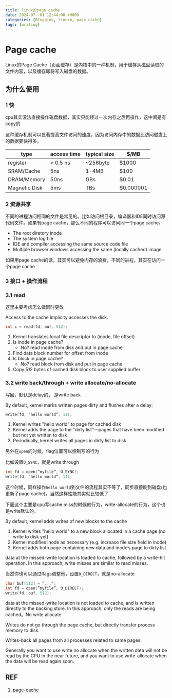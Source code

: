 ```yaml
---
title: linux的page cache
date: 2024-07--01 12:44:00 +0800
categories: [Blogging, linuxm, page cache]
tags: [writing]
---
```


# Page cache

Linux的Page Cache（页面缓存）是内核中的一种机制，用于缓存从磁盘读取的文件内容，以及缓存即将写入磁盘的数据。

## 为什么使用

### 1 快

cpu其实没法直接操作磁盘数据，其实只能经过一次内存之后再操作，这中间是有copy的

这种缓存机制可以显著提高文件访问的速度，因为访问内存中的数据比访问磁盘上的数据要快得多。

| type          | access time | typical size | $/MB      |
| ------------- | ----------- | ------------ | --------- |
| register      | < 0.5 ns    | ~256byte     | $1000     |
| SRAM/Cache    | 5ns         | 1-4MB        | $100      |
| DRAM/Memory   | 50ns        | GBs          | $0.01     |
| Magnetic Disk | 5ms         | TBs          | $0.000001 |

### 2 资源共享

不同的进程访问相同的文件是常见的。比如访问根目录，编译器和IDE同时访问源代码文件。如果有page cache，那么不同的程序可以访问同一个page cache。

+ The root diretory inode
+ The system log file
+ IDE and compiler accessing the same source code file
+ Multiple browser windows accessing the same (locally cached) image

如果用page cache的话，其实可以避免内存的浪费，不同的进程，其实在访问一个page cache

### 3 接口 + 操作流程

### 3.1 read

这里主要考虑怎么做同时更改

Access to the cache implicity accesses the disk.

```c
int c = read(fd, buf, 512);
```

1. Kernel translates local file descriptor to (inode, file offset)
2. Is inode in page cache?
   + No? read inode from disk and put in page cache
3. Find data block number for offset from inode
4. Is block in page cache?
   + No? read block from disk and put in page cache
5. Copy 512 bytes of cached disk block to user supplied buffer

### 3.2 write back/through + write allocate/no-allocate

写回，默认是delay的， 是write back

By default, kernel marks written pages dirty and flushes after a delay:

```c
write(fd, ”hello world”, 11);
```

1. Kernel writes "hello world" to page for cached disk
2. Kernel adds the page to the "dirty list"—pages that have been modified but not yet written to disk
3. Periodically, kernel writes all pages in dirty list to disk

另外在`open`的时候，flag位置可以控制写的行为

比如设置`O_SYNC`，就是write through

```c
int fd = open(”myfile”, O_SYNC);
write(fd, ”hello world”, 11);
```

这个时候，同样操作`hello world`到文件的流程其实不等了，同步直接刷到磁盘(也更新了page cache)，当然这样性能其实就比较低了

下面这个主要是cpu写cache miss的时候的行为，write-allocate的行为，这个也是write默认的。

By default, kernel adds writes of new blocks to the cache

1. Kernel writes "hello world" to a new block allocated in a cache page (no write to disk yet)
2. Kernel modifies inode as necessary (e.g. increase file size field in inode)
3. Kernel adds both page containing new data and inode’s page to dirty list

data at the missed-write location is loaded to cache, followed by a write-hit operation. In this approach, write misses are similar to read misses.

当然你也可以通过flags调整他，设置`O_DIRECT`，就是no-allocate

```c
char buf[512] = ”...”;
int fd = open(”myfile”, O_DIRECT);
write(fd, buf, 512);
```

data at the missed-write location is not loaded to cache, and is written directly to the backing store. In this approach, only the reads are being cached。No write allocate

Writes do not go through the page cache, but directly transfer process memory to disk.

Writes-back all pages from all processes related to same pages.

Generally you want to use write no allocate when the written data will not be read by the CPU in the near future, and you want to use write-allocate when the data will be read again soon.

## REF

1. [page-cache](https://www.cs.princeton.edu/courses/archive/fall19/cos316/lectures/11-page-cache.pdf)
